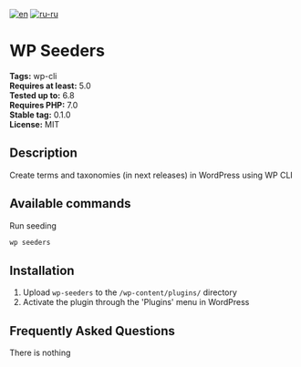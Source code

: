 [![en](https://img.shields.io/badge/lang-en-red.svg)](https://github.com/aigen31/wp-seeders/blob/master/README.md)
[![ru-ru](https://img.shields.io/badge/lang-ru--ru-green.svg)](https://github.com/aigen31/wp-seeders/blob/master/README.ru-ru.md)

# WP Seeders #
**Tags:** wp-cli  
**Requires at least:** 5.0  
**Tested up to:** 6.8  
**Requires PHP:** 7.0  
**Stable tag:** 0.1.0  
**License:** MIT

## Description ##

Create terms and taxonomies (in next releases) in WordPress using WP CLI

## Available commands ##

Run seeding
```bash
wp seeders
```

## Installation ##

1. Upload `wp-seeders` to the `/wp-content/plugins/` directory
2. Activate the plugin through the 'Plugins' menu in WordPress

## Frequently Asked Questions ##

There is nothing
